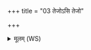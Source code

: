 +++
title = "03 तेजोऽसि तेजो"

+++
<details><summary>मूलम् (WS)</summary>

तेजोऽसि तेजो मयि धेहि स्वाहा ॥ ३ ॥
</details>